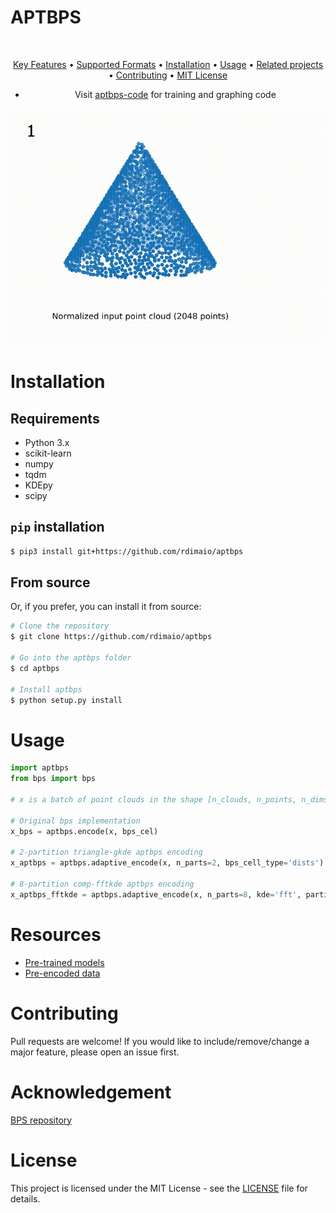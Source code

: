 # APTBPS

<div align="center">
&nbsp;&nbsp;

  <a href="#key-features">Key Features</a> •
  <a href="#supported-formats">Supported Formats</a> •
  <a href="#installation">Installation</a> •
  <a href="#usage">Usage</a> •
  <a href="#related-projects">Related projects</a> •
  <a href="#contributing">Contributing</a> •
  <a href="#license">MIT License</a>

  - Visit [aptbps-code](https://github.com/rdimaio/aptbps-code) for training and graphing code
</div>

![](https://github.com/rdimaio/aptbps-code/blob/master/graphing/animation/aptbps-stills.gif)

# Installation
## Requirements
- Python 3.x
- scikit-learn
- numpy
- tqdm
- KDEpy
- scipy

## `pip` installation
```bash
$ pip3 install git+https://github.com/rdimaio/aptbps
```

## From source

Or, if you prefer, you can install it from source:
```bash
# Clone the repository
$ git clone https://github.com/rdimaio/aptbps

# Go into the aptbps folder
$ cd aptbps

# Install aptbps
$ python setup.py install
```

# Usage
```python
import aptbps
from bps import bps

# x is a batch of point clouds in the shape [n_clouds, n_points, n_dims]

# Original bps implementation
x_bps = aptbps.encode(x, bps_cel) 

# 2-partition triangle-gkde aptbps encoding
x_aptbps = aptbps.adaptive_encode(x, n_parts=2, bps_cell_type='dists')

# 8-partition comp-fftkde aptbps encoding
x_aptbps_fftkde = aptbps.adaptive_encode(x, n_parts=8, kde='fft', partitioning='comp', bps_cell_type='dists')

```

# Resources
- [Pre-trained models](https://drive.google.com/open?id=198OyZhesh8bAljNCLjvBB9_TMWJurnC1)
- [Pre-encoded data](https://drive.google.com/open?id=1PN-kQVoee8pS-56wpHLUuWMR0aoFwLVU)

# Contributing
Pull requests are welcome! If you would like to include/remove/change a major feature, please open an issue first.

# Acknowledgement
[BPS repository](https://github.com/sergeyprokudin/bps)

# License
This project is licensed under the MIT License - see the [LICENSE](LICENSE) file for details.
